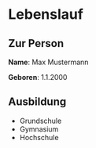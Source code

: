 # Lebenslauf

## Zur Person
**Name**: Max Mustermann

**Geboren**: 1.1.2000

## Ausbildung
 - Grundschule
 - Gymnasium
 - Hochschule
